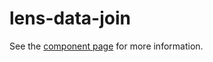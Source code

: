# lens-data-join

See the [component page](http://nishacodes.github.io/lens-data-join) for more information.
